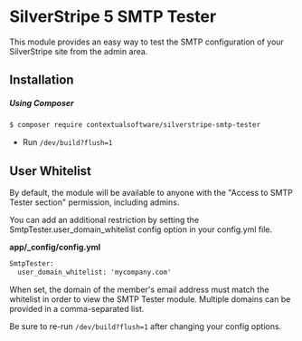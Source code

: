 # SilverStripe 5 SMTP Tester

This module provides an easy way to test the SMTP configuration of your SilverStripe site from the admin area.

## Installation

##### Using Composer
```html
$ composer require contextualsoftware/silverstripe-smtp-tester
```
* Run `/dev/build?flush=1`

## User Whitelist

By default, the module will be available to anyone with the "Access to SMTP Tester section" permission, including admins.

You can add an additional restriction by setting the SmtpTester.user_domain_whitelist config option in your config.yml file.

**app/_config/config.yml**
```html
SmtpTester:
  user_domain_whitelist: 'mycompany.com'
```

When set, the domain of the member's email address must match the whitelist in order to view the SMTP Tester module. Multiple domains can be provided in a comma-separated list.

Be sure to re-run `/dev/build?flush=1` after changing your config options.

